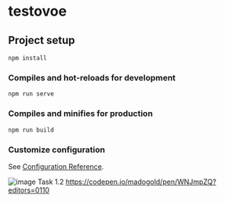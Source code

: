 # testovoe

## Project setup
```
npm install
```

### Compiles and hot-reloads for development
```
npm run serve
```

### Compiles and minifies for production
```
npm run build
```

### Customize configuration
See [Configuration Reference](https://cli.vuejs.org/config/).

![image](https://user-images.githubusercontent.com/82536105/195957492-f6885923-7adb-4e1f-ab93-2006389171fd.png)
Task 1.2   https://codepen.io/madogold/pen/WNJmpZQ?editors=0110
